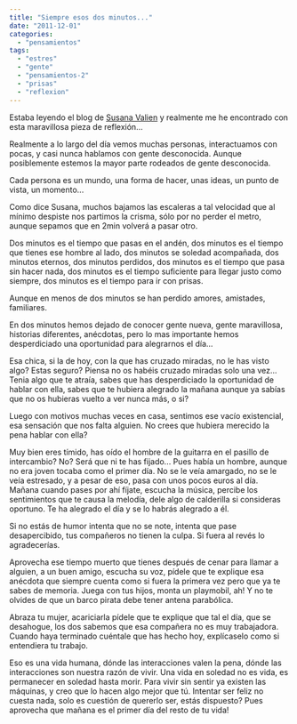 ```yaml
---
title: "Siempre esos dos minutos..."
date: "2011-12-01"
categories: 
  - "pensamientos"
tags: 
  - "estres"
  - "gente"
  - "pensamientos-2"
  - "prisas"
  - "reflexion"
---
```


Estaba leyendo el blog de [Susana Valien](http://reflexionesvirtuales.wordpress.com/2011/11/22/reflexion-56-2-minutos-es-lo-que-dura-una-cancion/ ) y realmente me he encontrado con esta maravillosa pieza de reflexión...

Realmente a lo largo del día vemos muchas personas, interactuamos con pocas, y casi nunca hablamos con gente desconocida. Aunque posiblemente estemos la mayor parte rodeados de gente desconocida.

Cada persona es un mundo, una forma de hacer, unas ideas, un punto de vista, un momento...

Como dice Susana, muchos bajamos las escaleras a tal velocidad que al mínimo despiste nos partimos la crisma, sólo por no perder el metro, aunque sepamos que en 2min volverá a pasar otro.

Dos minutos es el tiempo que pasas en el andén, dos minutos es el tiempo que tienes ese hombre al lado, dos minutos se soledad acompañada, dos minutos eternos, dos minutos perdidos, dos minutos es el tiempo que pasa sin hacer nada, dos minutos es el tiempo suficiente para llegar justo como siempre, dos minutos es el tiempo para ir con prisas.

Aunque en menos de dos minutos se han perdido amores, amistades, familiares.

En dos minutos hemos dejado de conocer gente nueva, gente maravillosa, historias diferentes, anécdotas, pero lo mas importante hemos desperdiciado una oportunidad para alegrarnos el día...

Esa chica, si la de hoy, con la que has cruzado miradas, no le has visto algo? Estas seguro? Piensa no os habéis cruzado miradas solo una vez... Tenia algo que te atraía, sabes que has desperdiciado la oportunidad de hablar con ella, sabes que te hubiera alegrado la mañana aunque ya sabías que no os hubieras vuelto a ver nunca más, o si?

Luego con motivos muchas veces en casa, sentimos ese vacío existencial, esa sensación que nos falta alguien. No crees que hubiera merecido la pena hablar con ella?

Muy bien eres tímido, has oído el hombre de la guitarra en el pasillo de intercambio? No? Será que ni te has fijado... Pues había un hombre, aunque no era joven tocaba como el primer día. No se le veía amargado, no se le veía estresado, y a pesar de eso, pasa con unos pocos euros al día. Mañana cuando pases por ahí fíjate, escucha la música, percibe los sentimientos que te causa la melodía, dele algo de calderilla si consideras oportuno. Te ha alegrado el día y se lo habrás alegrado a él.

Si no estás de humor intenta que no se note, intenta que pase desapercibido, tus compañeros no tienen la culpa. Si fuera al revés lo agradecerías.

Aprovecha ese tiempo muerto que tienes después de cenar para llamar a alguien, a un buen amigo, escucha su voz, pídele que te explique esa anécdota que siempre cuenta como si fuera la primera vez pero que ya te sabes de memoria. Juega con tus hijos, monta un playmobil, ah! Y no te olvides de que un barco pirata debe tener antena parabólica.

Abraza tu mujer, acariciarla pídele que te explique que tal el día, que se desahogue, los dos sabemos que esa compañera no es muy trabajadora. Cuando haya terminado cuéntale que has hecho hoy, explícaselo como si entendiera tu trabajo.

Eso es una vida humana, dónde las interacciones valen la pena, dónde las interacciones son nuestra razón de vivir. Una vida en soledad no es vida, es permanecer en soledad hasta morir. Para vivir sin sentir ya existen las máquinas, y creo que lo hacen algo mejor que tú. Intentar ser feliz no cuesta nada, solo es cuestión de quererlo ser, estás dispuesto? Pues aprovecha que mañana es el primer día del resto de tu vida!
